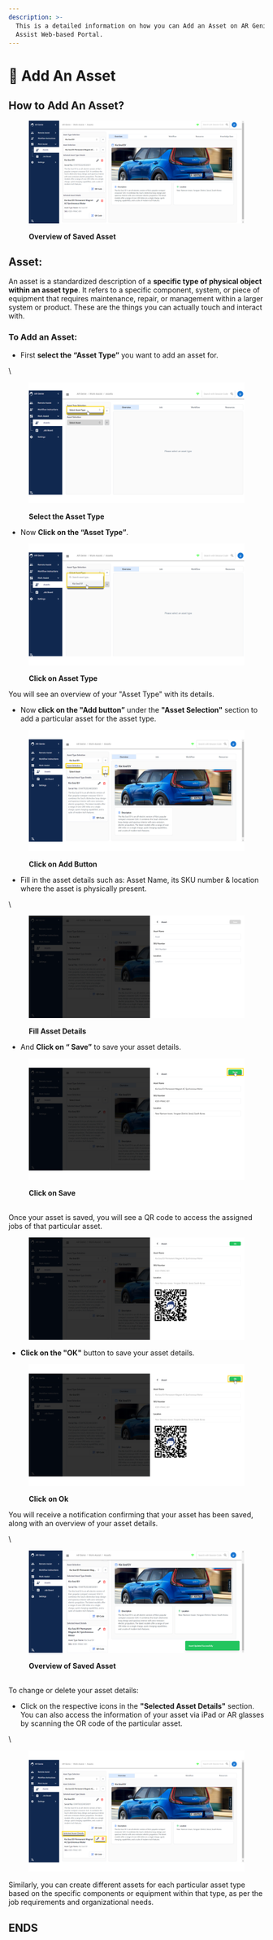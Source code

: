 ```yaml
---
description: >-
  This is a detailed information on how you can Add an Asset on AR Genie Work
  Assist Web-based Portal.
---
```


# 📔 Add An Asset

## How to Add An Asset?



<figure><img src="../.gitbook/assets/Overview of Saved Asset.png" alt=""><figcaption><p><strong>Overview of Saved Asset</strong></p></figcaption></figure>



## Asset:&#x20;

An asset is a standardized description of a **specific type of physical object within an asset type**. It refers to a specific component, system, or piece of equipment that requires maintenance, repair, or management within a larger system or product. These are the things you can actually touch and interact with.

### To Add an Asset:&#x20;

* First **select the** **“Asset Type”** you want to add an asset for.

\


<figure><img src="../.gitbook/assets/Select the Asset Type (1).png" alt=""><figcaption><p><strong>Select the Asset Type</strong></p></figcaption></figure>



* Now **Click on the “Asset Type”**.



<figure><img src="../.gitbook/assets/Click on Asset Type.webp" alt=""><figcaption><p><strong>Click on Asset Type</strong><br></p></figcaption></figure>



You will see an overview of your "Asset Type" with its details.



* Now **click on the "Add button”** under the **"Asset Selection"** section to add a particular asset for the asset type.



<figure><img src="../.gitbook/assets/Click on Add Button.webp" alt=""><figcaption><p><strong>Click on Add Button</strong> </p></figcaption></figure>



* Fill in the asset details such as: Asset Name, its SKU number & location where the asset is physically present.

\


<figure><img src="../.gitbook/assets/Fill Asset Details.png" alt=""><figcaption><p><strong>Fill Asset Details</strong></p></figcaption></figure>



* And **Click on “ Save”** to save your asset details.



<figure><img src="../.gitbook/assets/Click on Save.png" alt=""><figcaption><p><strong>Click on Save</strong> </p></figcaption></figure>

\
Once your asset is saved, you will see a QR code to access the assigned jobs of that particular asset.





<figure><img src="../.gitbook/assets/QR Code (1).png" alt=""><figcaption></figcaption></figure>



* **Click on the "OK"** button to save your asset details.



<figure><img src="../.gitbook/assets/Click on Ok.webp" alt=""><figcaption><p><strong>Click</strong> <strong>on Ok</strong></p></figcaption></figure>





You will receive a notification confirming that your asset has been saved, along with an overview of your asset details.

\


<figure><img src="../.gitbook/assets/notification asset.png" alt=""><figcaption><p><strong>Overview of Saved Asset</strong></p></figcaption></figure>



\
To change or delete your asset details:



* Click on the respective icons in the **"Selected Asset Details"** section. You can also access the information of your asset via iPad or AR glasses by scanning the OR code of  the particular asset.

&#x20;\


<figure><img src="../.gitbook/assets/edit asset.png" alt=""><figcaption></figcaption></figure>



Similarly, you can create different assets for each particular asset type based on the specific components or equipment within that type, as per the job requirements and organizational needs.



## ENDS
